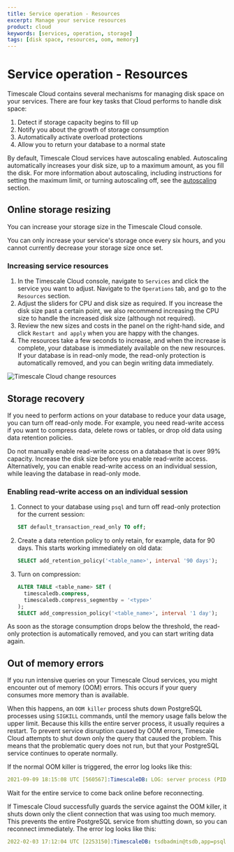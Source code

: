 ```yaml
---
title: Service operation - Resources
excerpt: Manage your service resources
product: cloud
keywords: [services, operation, storage]
tags: [disk space, resources, oom, memory]
---
```


# Service operation - Resources
Timescale Cloud contains several mechanisms for managing disk space on your
services. There are four key tasks that Cloud performs to handle disk space:
1.  Detect if storage capacity begins to fill up
1.  Notify you about the growth of storage consumption
1.  Automatically activate overload protections
1.  Allow you to return your database to a normal state

By default, Timescale Cloud services have autoscaling enabled. Autoscaling
automatically increases your disk size, up to a maximum amount, as you fill the
disk. For more information about autoscaling, including instructions for setting
the maximum limit, or turning autoscaling off, see the
[autoscaling][autoscaling] section.

<highlight type="cloud" header="Sign up for Timescale Cloud" button="Try for free">

</highlight>

## Online storage resizing
You can increase your storage size in the Timescale Cloud console.

<highlight type="warning">
You can only increase your service's storage once every six hours, and you
cannot currently decrease your storage size once set.
</highlight>

<procedure>

### Increasing service resources
1.  In the Timescale Cloud console, navigate to `Services` and click the service
    you want to adjust. Navigate to the `Operations` tab, and go to
    the `Resources` section.
1.  Adjust the sliders for CPU and disk size as required. If you increase the
    disk size past a certain point, we also recommend increasing the CPU size to
    handle the increased disk size (although not required).
1.  Review the new sizes and costs in the panel on the right-hand side, and
    click `Restart and apply` when you are happy with the changes.
1.  The resources take a few seconds to increase, and when the increase is
    complete, your database is immediately available on the new resources. If
    your database is in read-only mode, the read-only protection is
    automatically removed, and you can begin writing data immediately.

<img class="main-content__illustration" src="https://s3.amazonaws.com/assets.timescale.com/docs/images/tsc-resources-changed.png" alt="Timescale Cloud change resources"/>

</procedure>

## Storage recovery
If you need to perform actions on your database to reduce your data usage, you
can turn off read-only mode. For example, you need read-write access if you want
to compress data, delete rows or tables, or drop old data using data retention
policies.

<highlight type="warning">
Do not manually enable read-write access on a database that is over 99%
capacity. Increase the disk size before you enable read-write access.
Alternatively, you can enable read-write access on an individual session, while
leaving the database in read-only mode.
</highlight>

<procedure>

### Enabling read-write access on an individual session
1.  Connect to your database using `psql` and turn off read-only protection
    for the current session:
    ```sql
    SET default_transaction_read_only TO off;
    ```
1.  Create a data retention policy to only retain, for example, data for 90
    days. This starts working immediately on old data:
    ```sql
    SELECT add_retention_policy('<table_name>', interval '90 days');
    ```
1.  Turn on compression:
    ```sql
    ALTER TABLE <table_name> SET (
      timescaledb.compress,
      timescaledb.compress_segmentby = '<type>'
    );
    SELECT add_compression_policy('<table_name>', interval '1 day');
    ```

</procedure>

As soon as the storage consumption drops below the threshold, the read-only
protection is automatically removed, and you can start writing data again.

## Out of memory errors
If you run intensive queries on your Timescale Cloud services, you might
encounter out of memory (OOM) errors. This occurs if your query consumes more
memory than is available.

When this happens, an `OOM killer` process shuts down PostgreSQL processes using
`SIGKILL` commands, until the memory usage falls below the upper limit. Because
this kills the entire server process, it usually requires a restart. To
prevent service disruption caused by OOM errors, Timescale Cloud attempts to
shut down only the query that caused the problem. This means that the
problematic query does not run, but that your PostgreSQL service continues to
operate normally.

If the normal OOM killer is triggered, the error log looks like this:
```yml
2021-09-09 18:15:08 UTC [560567]:TimescaleDB: LOG: server process (PID 2351983) was terminated by signal 9: Killed
```

Wait for the entire service to come back online before reconnecting.

If Timescale Cloud successfully guards the service against the OOM killer, it shuts
down only the client connection that was using too much memory. This prevents
the entire PostgreSQL service from shutting down, so you can reconnect
immediately. The error log looks like this:
```yml
2022-02-03 17:12:04 UTC [2253150]:TimescaleDB: tsdbadmin@tsdb,app=psql [53200] ERROR: out of memory
```

[autoscaling]: /cloud/:currentVersion:/service-operations/autoscaling/
